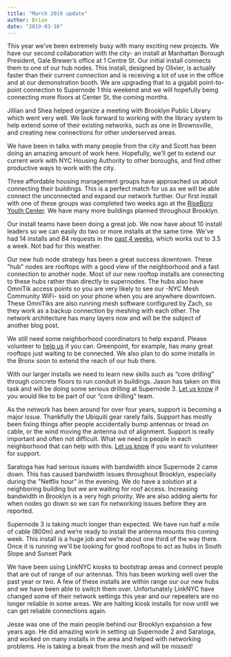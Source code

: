 ```yaml
---
title: "March 2019 update"
author: Brian
date: "2019-03-16"
---
```


This year we've been extremely busy with many exciting new projects. We have our second collaboration with the city- an install at Manhattan Borough President, Gale Brewer’s office at 1 Centre St. Our initial install connects them to one of our hub nodes. This install, designed by Olivier, is actually faster than their current connection and is receiving a lot of use in the office and at our demonstration booth. We are upgrading that to a gigabit point-to-point connection to Supernode 1 this weekend and we will hopefully being connecting more floors at Center St. the coming months.

Jillian and Shea helped organize a meeting with Brooklyn Public Library which went very well. We look forward to working with the library system to help extend some of their existing networks, such as one in Brownsville, and creating new connections for other underserved areas. 

We have been in talks with many people from the city and Scott has been doing an amazing amount of work here. Hopefully, we’ll get to extend our current work with NYC Housing Authority to other boroughs, and find other productive ways to work with the city.

Three affordable housing management groups have approached us about connecting their buildings. This is a perfect match for us as we will be able connect the unconnected and expand our network further. Our first install with one of these groups was completed two weeks ago at the [RiseBoro Youth Center](https://www.nycmesh.net/map/nodes/2932-1340). We have many more buildings planned throughout Brooklyn.

Our install teams have been doing a great job. We now have about 10 install leaders so we can easily do two or more installs at the same time. We've had 14 installs and 84 requests in the [past 4 weeks](https://www.nycmesh.net/stats/4w), which works out to 3.5 a week. Not bad for this weather.

Our new hub node strategy has been a great success downtown. These "hub" nodes are rooftops with a good view of the neighborhood and a fast connection to another node. Most of our new rooftop installs are connecting to these hubs rather than directly to supernodes. The hubs also have OmniTik access points so you are very likely to see our -NYC Mesh Community WiFi- ssid on your phone when you are anywhere downtown. These OmniTiks are also running mesh software configured by Zach, so they work as a backup connection by meshing with each other. The network architecture has many layers now and will be the subject of another blog post.

We still need some neighborhood coordinators to help expand. Please volunteer to [help us](/help) if you can. Greenpoint, for example, has many great rooftops just waiting to be connected. We also plan to do some installs in the Bronx soon to extend the reach of our hub there.

With our larger installs we need to learn new skills such as “core drilling” through concrete floors to run conduit in buildings. Jason has taken on this task and will be doing some serious drilling at Supernode 3. [Let us know](/help) if you would like to be part of our “core drilling” team.

As the network has been around for over four years, support is becoming a major issue. Thankfully the Ubiquiti gear rarely fails. Support has mostly been fixing things after people accidentally bump antennas or tread on cable, or the wind moving the antenna out of alignment. Support is really important and often not difficult. What we need is people in each neighborhood that can help with this. [Let us know](/help) if you want to volunteer for support.

Saratoga has had serious issues with bandwidth since Supernode 2 came down. This has caused bandwidth issues throughout Brooklyn, especially during the "Netflix hour" in the evening. We do have a solution at a neighboring building but we are waiting for roof access. Increasing bandwidth in Brooklyn is a very high priority. We are also adding alerts for when nodes go down so we can fix networking issues before they are reported. 

Supernode 3 is taking much longer than expected. We have run half a mile of cable (800m) and we’re ready to install the antenna mounts this coming week. This install is a huge job and we’re about one third of the way there. Once it is running we'll be looking for good rooftops to act as hubs in South Slope and Sunset Park

We have been using LinkNYC kiosks to bootstrap areas and connect people that are out of range of our antennas. This has been working well over the past year or two. A few of these installs are within range our our new hubs and we have been able to switch them over. Unfortunately LinkNYC have changed some of their network settings this year and our repeaters are no longer reliable in some areas. We are halting kiosk installs for now until we can get reliable connections again.

Jesse was one of the main people behind our Brooklyn expansion a few years ago. He did amazing work in setting up Supernode 2 and Saratoga, and worked on many installs in the area and helped with networking problems. He is taking a break from the mesh and will be missed!


